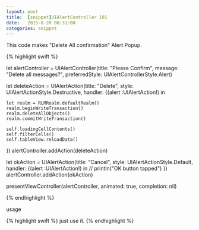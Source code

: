 ```yaml
---
layout: post  
title:  [snippet]UIAlertController 101
date:   2015-8-28 08:31:00  
categories: snippet
---
```

This code makes "Delete All confirmation" Alert Popup.
 
{% highlight swift %}

let alertController = UIAlertController(title: "Please Confirm", message: "Delete all messages?", preferredStyle: UIAlertControllerStyle.Alert)

let deleteAction = UIAlertAction(title: "Delete", style: UIAlertActionStyle.Destructive, handler: {(alert :UIAlertAction!) in

    let realm = RLMRealm.defaultRealm()
    realm.beginWriteTransaction()
    realm.deleteAllObjects()
    realm.commitWriteTransaction()
    
    self.loadingCellContents()
    self.filterCells()
    self.tableView.reloadData()
})
alertController.addAction(deleteAction)

let okAction = UIAlertAction(title: "Cancel", style: UIAlertActionStyle.Default, handler: {(alert :UIAlertAction!) in
//          println("OK button tapped")
})
alertController.addAction(okAction)

presentViewController(alertController, animated: true, completion: nil)


{% endhighlight %}

usage

{% highlight swift %}
just use it.
{% endhighlight %}
